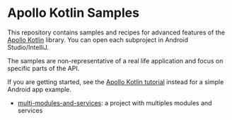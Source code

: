 # Apollo Kotlin Samples

This repository contains samples and recipes for advanced features of the [Apollo Kotlin](https://github.com/apollographql/apollo-kotlin) library. You can open each subproject in Android Studio/IntelliJ.

The samples are non-representative of a real life application and focus on specific parts of the API. 

If you are getting started, see the [Apollo Kotlin tutorial](https://github.com/apollographql/apollo-kotlin-tutorial) instead for a simple Android app example.

- [multi-modules-and-services](multi-modules-and-services): a project with multiples modules and services
